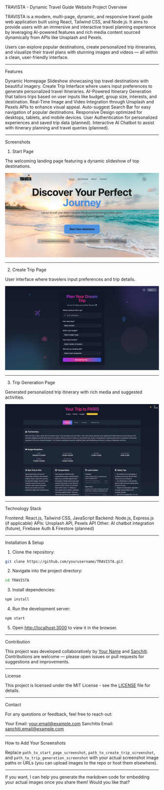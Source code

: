 TRAVISTA - Dynamic Travel Guide Website
Project Overview


TRAVISTA is a modern, multi-page, dynamic, and responsive travel guide web application built using React, Tailwind CSS, and Node.js. It aims to provide users with an immersive and interactive travel planning experience by leveraging AI-powered features and rich media content sourced dynamically from APIs like Unsplash and Pexels.


Users can explore popular destinations, create personalized trip itineraries, and visualize their travel plans with stunning images and videos — all within a clean, user-friendly interface.


---


 Features


 Dynamic Homepage Slideshow showcasing top travel destinations with beautiful imagery.
 Create Trip Interface where users input preferences to generate personalized travel itineraries.
 AI-Powered Itinerary Generation that tailors trips based on user inputs like budget, group size, interests, and destination.
 Real-Time Image and Video Integration through Unsplash and Pexels APIs to enhance visual appeal.
 Auto-suggest Search Bar for easy navigation of popular destinations.
 Responsive Design optimized for desktops, tablets, and mobile devices.
 User Authentication for personalized experiences and saved trip data (planned).
 Interactive AI Chatbot to assist with itinerary planning and travel queries (planned).


---


 Screenshots


 1. Start Page


The welcoming landing page featuring a dynamic slideshow of top destinations.

![image alt](https://github.com/s8ulsaMy/Travista--AI-trip-planner-website/blob/b2445f5ffc3e99d4784659cb77e0aa7296eb2fab/start-page.jpeg)


---


 2. Create Trip Page


User interface where travelers input preferences and trip details.


![image alt](https://github.com/s8ulsaMy/Travista--AI-trip-planner-website/blob/4c463be14db72ae1da1d55d38f0343533f82488e/create-trip.jpeg)



---


 3. Trip Generation Page


Generated personalized trip itinerary with rich media and suggested activities.


![image alt](https://github.com/s8ulsaMy/Travista--AI-trip-planner-website/blob/4c463be14db72ae1da1d55d38f0343533f82488e/Trip-page.jpeg)


---


 Technology Stack


 Frontend: React.js, Tailwind CSS, JavaScript
 Backend: Node.js, Express.js (if applicable)
 APIs: Unsplash API, Pexels API
 Other: AI chatbot integration (future), Firebase Auth & Firestore (planned)


---


 Installation & Setup


1. Clone the repository:


  ```bash
  git clone https://github.com/yourusername/TRAVISTA.git
  ```
2. Navigate into the project directory:


  ```bash
  cd TRAVISTA
  ```
3. Install dependencies:


  ```bash
  npm install
  ```
4. Run the development server:


  ```bash
  npm start
  ```
5. Open [http://localhost:3000](http://localhost:3000) to view it in the browser.


---


 Contribution


This project was developed collaboratively by [Your Name](your_github_link) and [Sanchiti](her_github_link). Contributions are welcome — please open issues or pull requests for suggestions and improvements.


---


 License


This project is licensed under the MIT License - see the [LICENSE](LICENSE) file for details.


---


 Contact


For any questions or feedback, feel free to reach out:


 Your Email: [your.email@example.com](mailto:your.email@example.com)
 Sanchitis Email: [sanchiti.email@example.com](mailto:sanchiti.email@example.com)


---


 How to Add Your Screenshots


Replace `path_to_start_page_screenshot`, `path_to_create_trip_screenshot`, and `path_to_trip_generation_screenshot` with your actual screenshot image paths or URLs (you can upload images to the repo or host them elsewhere).


---


If you want, I can help you generate the markdown code for embedding your actual images once you share them! Would you like that?



